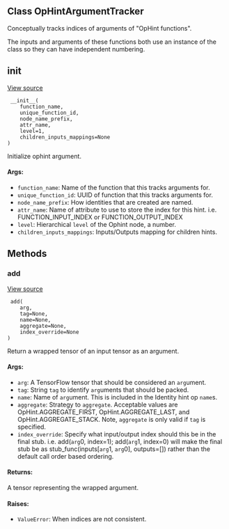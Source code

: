 ## Class OpHintArgumentTracker

Conceptually tracks indices of arguments of "OpHint functions".

The inputs and arguments of these functions both use an instance of the class so they can have independent numbering.
## __init__
[View source](https://github.com/tensorflow/tensorflow/blob/r2.0/tensorflow/lite/python/op_hint.py#L165-L198)


```
 __init__(
    function_name,
    unique_function_id,
    node_name_prefix,
    attr_name,
    level=1,
    children_inputs_mappings=None
)
```

Initialize ophint argument.
#### Args:
- `function_name`: Name of the function that this tracks arguments for.
- `unique_function_id`: UUID of function that this tracks arguments for.
- `node_name_prefix`: How identities that are created are named.
- `attr_name`: Name of attribute to use to store the index for this hint. i.e. FUNCTION_INPUT_INDEX or FUNCTION_OUTPUT_INDEX
- `level`: Hierarchical `level` of the Ophint node, a number.
- `children_inputs_mappings`: Inputs/Outputs mapping for children hints.
## Methods
### add
[View source](https://github.com/tensorflow/tensorflow/blob/r2.0/tensorflow/lite/python/op_hint.py#L225-L306)


```
 add(
    arg,
    tag=None,
    name=None,
    aggregate=None,
    index_override=None
)
```

Return a wrapped tensor of an input tensor as an argument.
#### Args:
- `arg`: A TensorFlow tensor that should be considered an `arg`ument.
- `tag`: String `tag` to identify `arg`uments that should be packed.
- `name`: Name of `arg`ument. This is included in the Identity hint op `name`s.
- `aggregate`: Strategy to `aggregate`. Acceptable values are OpHint.AGGREGATE_FIRST, OpHint.AGGREGATE_LAST, and OpHint.AGGREGATE_STACK. Note, `aggregate` is only valid if `tag` is specified.
- `index_override`: Specify what input/output index should this be in the final stub. i.e. add(`arg`0, index=1); add(`arg`1, index=0) will make the final stub be as stub_func(inputs[`arg`1, `arg`0], outputs=[]) rather than the default call order based ordering.
#### Returns:

A tensor representing the wrapped argument.
#### Raises:
- `ValueError`: When indices are not consistent.
